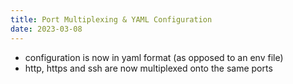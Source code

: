 ```yaml
---
title: Port Multiplexing & YAML Configuration
date: 2023-03-08
---
```


- configuration is now in yaml format (as opposed to an env file)
- http, https and ssh are now multiplexed onto the same ports